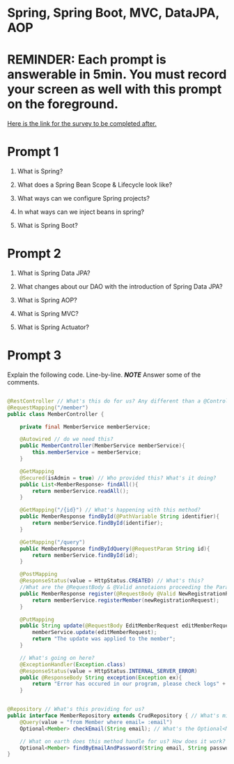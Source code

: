 # Spring, Spring Boot, MVC, DataJPA, AOP

# REMINDER: Each prompt is answerable in 5min. You must record your screen as well with this prompt on the foreground.

[Here is the link for the survey to be completed after.](https://forms.office.com/r/2ty04ksdbs)

# Prompt 1

1. What is Spring?

2. What does a Spring Bean Scope & Lifecycle look like?

3. What ways can we configure Spring projects?

4. In what ways can we inject beans in spring?

5. What is Spring Boot?

# Prompt 2

1. What is Spring Data JPA?

2. What changes about our DAO with the introduction of Spring Data JPA?

3. What is Spring AOP?

4. What is Spring MVC?

5. What is Spring Actuator?

# Prompt 3

Explain the following code. Line-by-line. **_NOTE_** Answer some of the comments.

```java

@RestController // What's this do for us? Any different than a @Controller?
@RequestMapping("/member")
public class MemberController {

    private final MemberService memberService;

    @Autowired // do we need this?
    public MemberController(MemberService memberService){
        this.memberService = memberService;
    }

    @GetMapping
    @Secured(isAdmin = true) // Who provided this? What's it doing?
    public List<MemberResponse> findAll(){
        return memberService.readAll();
    }

    @GetMapping("/{id}") // What's happening with this method?
    public MemberResponse findById(@PathVariable String identifier){
        return memberService.findById(identifier);
    }

    @GetMapping("/query")
    public MemberResponse findByIdQuery(@RequestParam String id){
        return memberService.findById(id);
    }

    @PostMapping
    @ResponseStatus(value = HttpStatus.CREATED) // What's this?
    //What are the @RequestBody & @Valid annotaions proceeding the Parameter definition?
    public MemberResponse register(@RequestBody @Valid NewRegistrationRequest newRegistrationRequest){
        return memberService.registerMember(newRegistrationRequest);
    }

    @PutMapping
    public String update(@RequestBody EditMemberRequest editMemberRequest){
        memberService.update(editMemberRequest);
        return "The update was applied to the member";
    }

    // What's going on here?
    @ExceptionHandler(Exception.class)
    @ResponseStatus(value = HttpStatus.INTERNAL_SERVER_ERROR)
    public @ResponseBody String exception(Exception ex){
        return "Error has occured in our program, please check logs" + ex.getClass().getName() + " with message: " + ex.getMessage();
    }

```

```java

@Repository // What's this providing for us?
public interface MemberRepository extends CrudRepository { // What's missing?
    @Query(value = "from Member where email= :email")
    Optional<Member> checkEmail(String email); // What's the Optional<Member>?

    // What on earth does this method handle for us? How does it work?
    Optional<Member> findByEmailAndPassword(String email, String password);
}

```
